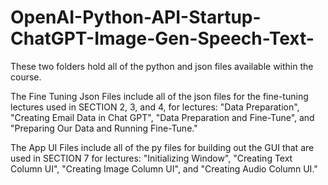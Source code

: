 # OpenAI-Python-API-Startup-ChatGPT-Image-Gen-Speech-Text-

These two folders hold all of the python and json files available within the course.

The Fine Tuning Json Files include all of the json files for the fine-tuning lectures used in SECTION 2, 3, and 4, for lectures:
"Data Preparation", "Creating Email Data in Chat GPT", "Data Preparation and Fine-Tune", and "Preparing Our Data and Running Fine-Tune."

The App UI Files include all of the py files for building out the GUI that are used in SECTION 7 for lectures:
"Initializing Window", "Creating Text Column UI", "Creating Image Column UI", and "Creating Audio Column UI."



